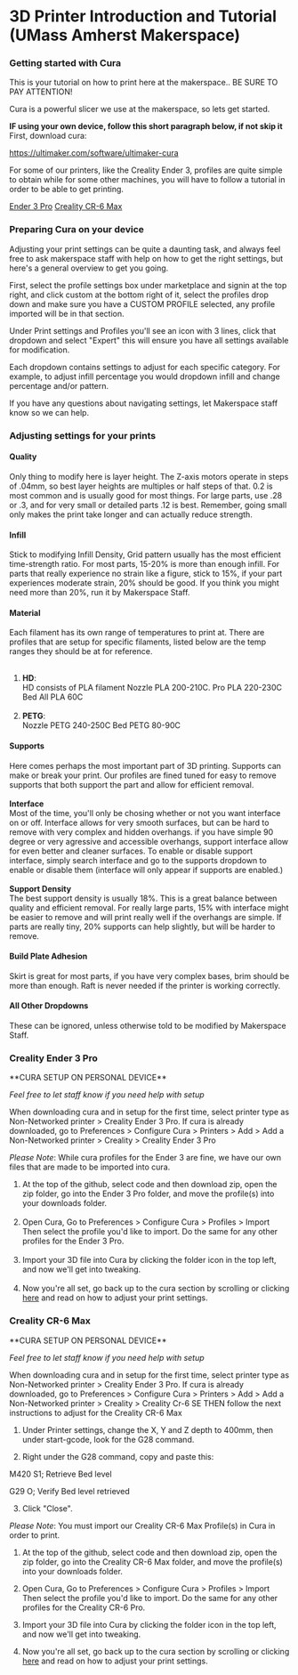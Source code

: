 # 3D Printer Introduction and Tutorial (UMass Amherst Makerspace)

<h3>
Getting started with Cura
</h3>

This is your tutorial on how to print here at the makerspace..
BE SURE TO PAY ATTENTION!

Cura is a powerful slicer we use at the makerspace, so lets get started.

**IF using your own device, follow this short paragraph below, if not skip it**
First, download cura:

https://ultimaker.com/software/ultimaker-cura 

For some of our printers, like the Creality Ender 3, profiles are quite simple to obtain
while for some other machines, you will have to follow a tutorial in order to be able to get printing.

 <a href="https://github.com/umassamherstmakerspace/3D-Printing#creality-ender-3-pro">Ender 3 Pro</a> 
 <a href="https://github.com/umassamherstmakerspace/3D-Printing#creality-cr-6-max">Creality CR-6 Max</a> 

<h3>
Preparing Cura on your device
</h3>
Adjusting your print settings can be quite a daunting task, and always feel free to ask makerspace staff with help on how to get the right settings, but here's a general overview to get you going.

First, select the profile settings box under marketplace and signin at the top right, and click custom at the bottom right of it, select the profiles drop down and make sure you have a CUSTOM PROFILE selected, any profile imported will be in that section.

Under Print settings and Profiles you'll see an icon with 3 lines, click that dropdown and select "Expert" this will ensure you have all settings available for modification.

Each dropdown contains settings to adjust for each specific category. For example, to adjust infill percentage you would dropdown infill and change percentage and/or pattern.

If you have any questions about navigating settings, let Makerspace staff know so we can help.

<h3>
Adjusting settings for your prints
</h3>

<h4>
Quality
</h4>
Only thing to modify here is layer height. The Z-axis motors operate in steps of .04mm, so best layer heights are multiples or half steps of that. 0.2 is most common and is usually good for most things. For large parts, use .28 or .3, and for very small or detailed parts .12 is best. Remember, going small only makes the print take longer and can actually reduce strength.

<h4>
Infill
</h4>
Stick to modifying Infill Density, Grid pattern usually has the most efficient time-strength ratio. For most parts, 15-20% is more than enough infill. For parts that really experience no strain like a figure, stick to 15%, if your part experiences moderate strain, 20% should be good. If you think you might need more than 20%, run it by Makerspace Staff.

<h4>
Material
</h4>
Each filament has its own range of temperatures to print at. There are profiles that are setup for specific filaments, listed below are the temp ranges they should be at for reference.<br>
<br>
<ol>
    <li><b>HD</b>:<br>
    HD consists of PLA filament
    Nozzle
    PLA 200-210C. Pro PLA 220-230C
    Bed
    All PLA 60C</li>
        <br>
    <li><b>PETG</b>:<br>
    Nozzle
    PETG 240-250C
    Bed
    PETG 80-90C</li>
</ol>

<h4>
Supports
</h4>
Here comes perhaps the most important part of 3D printing. Supports can make or break your print. Our profiles are fined tuned for easy to remove supports that both support the part and allow for efficient removal.<br>
    <br>
<b>Interface</b>
    <br>
Most of the time, you'll only be chosing whether or not you want interface on or off. Interface allows for very smooth surfaces, but can be hard to remove with very complex and hidden overhangs. if you have simple 90 degree or very agressive and accessible overhangs, support interface allow for even better and cleaner surfaces. To enable or disable support interface, simply search interface and go to the supports dropdown to enable or disable them (interface will only appear if supports are enabled.)<br>
    <br>
<b>Support Density</b><br>
The best support density is usually 18%. This is a great balance between quality and efficient removal. For really large parts, 15% with interface might be easier to remove and will print really well if the overhangs are simple. If parts are really tiny, 20% supports can help slightly, but will be harder to remove.

<h4>
Build Plate Adhesion
</h4>
Skirt is great for most parts, if you have very complex bases, brim should be more than enough. Raft is never needed if the printer is working correctly.

<h4>
All Other Dropdowns
</h4>
These can be ignored, unless otherwise told to be modified by Makerspace Staff.

<h3>
Creality Ender 3 Pro
</h3>
**CURA SETUP ON PERSONAL DEVICE**

<i>Feel free to let staff know if you need help with setup</i>

When downloading cura and in setup for the first time, select printer type as Non-Networked printer > Creality Ender 3 Pro.
If cura is already downloaded, go to Preferences > Configure Cura > Printers > Add > Add a Non-Networked printer > Creality > Creality Ender 3 Pro

*Please Note*: While cura profiles for the Ender 3 are fine, we have our own files that are made to be imported into cura. 
<ol>
    <li>At the top of the github, select code and then download zip, open the zip folder, go into the Ender 3 Pro folder, and move the profile(s) into your downloads folder.</li>
        <br>
    <li>Open Cura, Go to Preferences > Configure Cura > Profiles > Import
    Then select the profile you'd like to import. Do the same for any other profiles for the Ender 3 Pro.</li>
        <br>
    <li>Import your 3D file into Cura by clicking the folder icon in the top left, and now we'll get into tweaking.</li>
        <br>
    <li>Now you're all set, go back up to the cura section by scrolling or clicking <a href="https://github.com/umassamherstmakerspace/3D-Printing#getting-started-with-cura">here</a> and read on how to adjust your print settings.</li>
</ol>

<h3>
Creality CR-6 Max
</h3>
**CURA SETUP ON PERSONAL DEVICE**

<i>Feel free to let staff know if you need help with setup</i>

When downloading cura and in setup for the first time, select printer type as Non-Networked printer > Creality Ender 3 Pro.
If cura is already downloaded, go to Preferences > Configure Cura > Printers > Add > Add a Non-Networked printer > Creality > Creality Cr-6 SE THEN follow the next instructions to adjust for the Creality CR-6 Max

1) Under Printer settings, change the X, Y and Z depth to 400mm, then under start-gcode, look for the G28 command.

2) Right under the G28 command, copy and paste this: 

M420 S1; Retrieve Bed level

G29 O; Verify Bed level retrieved

3) Click "Close".

<i>Please Note</i>: You must import our Creality CR-6 Max Profile(s) in Cura in order to print.

1) At the top of the github, select code and then download zip, open the zip folder, go into the Creality CR-6 Max folder, and move the profile(s) into your downloads folder. 

2) Open Cura, Go to Preferences > Configure Cura > Profiles > Import
Then select the profile you'd like to import. Do the same for any other profiles for the Creality CR-6 Pro.

3) Import your 3D file into Cura by clicking the folder icon in the top left, and now we'll get into tweaking.

4) Now you're all set, go back up to the cura section by scrolling or clicking <a href="https://github.com/umassamherstmakerspace/3D-Printing#getting-started-with-cura">here</a> and read on how to adjust your print settings.